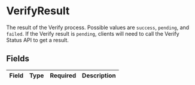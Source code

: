 # VerifyResult

The result of the Verify process. Possible values are `success`, `pending`, and `failed`. If the Verify result is `pending`, clients will need to call the Verify Status API to get a result.


## Fields

| Field       | Type        | Required    | Description |
| ----------- | ----------- | ----------- | ----------- |